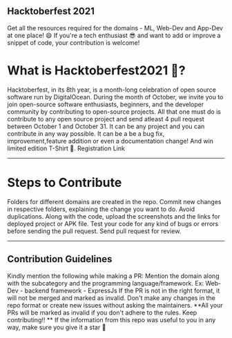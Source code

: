 
## Hacktoberfest 2021

Get all the resources required for the domains - ML, Web-Dev and App-Dev at one place! 😄
If you're a tech enthusiast 😎 and want to add or improve a snippet of code, your contribution is welcome!


# What is Hacktoberfest2021 🤔?
Hacktoberfest, in its 8th year, is a month-long celebration of open source software run by DigitalOcean. During the month of October, we invite you to join open-source software enthusiasts, beginners, and the developer community by contributing to open-source projects.
All that one must do is contribute to any open source project and send atleast 4 pull request between October 1 and October 31. It can be any project and you can contribute in any way possible. It can be a be a bug fix, improvement,feature addition or even a documentation change! And win limited edition T-Shirt 🤩.
Registration Link

---

# Steps to Contribute

Folders for different domains are created in the repo.
Commit new changes in respective folders, explaining the change you want to do.
Avoid duplications.
Along with the code, upload the screenshots and the links for deployed project or APK file.
Test your code for any kind of bugs or errors before sending the pull request.
Send pull request for review.

---

## Contribution Guidelines

Kindly mention the following while making a PR:
Mention the domain along with the subcategory and the programming language/framework. Ex: Web-Dev - backend framework - ExpressJs
If the PR is not in the right format, it will not be merged and marked as invalid.
Don't make any changes in the repo format or create new issues without asking the maintainers.
**All your PRs will be marked as invalid if you don't adhere to the rules.
Keep contributing!!
**
If the information from this repo was useful to you in any way, make sure you give it a star 🌟
